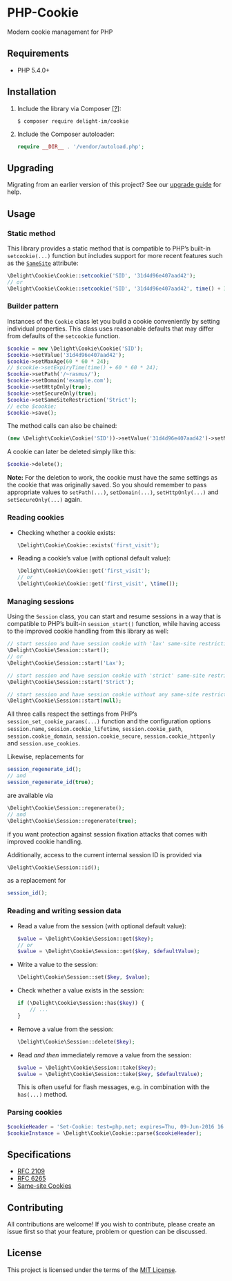 # PHP-Cookie

Modern cookie management for PHP

## Requirements

 * PHP 5.4.0+

## Installation

 1. Include the library via Composer [[?]](https://github.com/delight-im/Knowledge/blob/master/Composer%20(PHP).md):

    ```
    $ composer require delight-im/cookie
    ```

 1. Include the Composer autoloader:

    ```php
    require __DIR__ . '/vendor/autoload.php';
    ```

## Upgrading

Migrating from an earlier version of this project? See our [upgrade guide](Migration.md) for help.

## Usage

### Static method

This library provides a static method that is compatible to PHP’s built-in `setcookie(...)` function but includes support for more recent features such as the [`SameSite`](http://httpwg.org/http-extensions/draft-ietf-httpbis-cookie-same-site.html) attribute:

```php
\Delight\Cookie\Cookie::setcookie('SID', '31d4d96e407aad42');
// or
\Delight\Cookie\Cookie::setcookie('SID', '31d4d96e407aad42', time() + 3600, '/~rasmus/', 'example.com', true, true, 'Lax');
```

### Builder pattern

Instances of the `Cookie` class let you build a cookie conveniently by setting individual properties. This class uses reasonable defaults that may differ from defaults of the `setcookie` function.

```php
$cookie = new \Delight\Cookie\Cookie('SID');
$cookie->setValue('31d4d96e407aad42');
$cookie->setMaxAge(60 * 60 * 24);
// $cookie->setExpiryTime(time() + 60 * 60 * 24);
$cookie->setPath('/~rasmus/');
$cookie->setDomain('example.com');
$cookie->setHttpOnly(true);
$cookie->setSecureOnly(true);
$cookie->setSameSiteRestriction('Strict');
// echo $cookie;
$cookie->save();
```

The method calls can also be chained:

```php
(new \Delight\Cookie\Cookie('SID'))->setValue('31d4d96e407aad42')->setMaxAge(60 * 60 * 24)->setSameSiteRestriction('Strict')->save();
```

A cookie can later be deleted simply like this:

```php
$cookie->delete();
```

**Note:** For the deletion to work, the cookie must have the same settings as the cookie that was originally saved. So you should remember to pass appropriate values to `setPath(...)`, `setDomain(...)`, `setHttpOnly(...)` and `setSecureOnly(...)` again.

### Reading cookies

 * Checking whether a cookie exists:

   ```php
   \Delight\Cookie\Cookie::exists('first_visit');
   ```

 * Reading a cookie’s value (with optional default value):

   ```php
   \Delight\Cookie\Cookie::get('first_visit');
   // or
   \Delight\Cookie\Cookie::get('first_visit', \time());
   ```

### Managing sessions

Using the `Session` class, you can start and resume sessions in a way that is compatible to PHP’s built-in `session_start()` function, while having access to the improved cookie handling from this library as well:

```php
// start session and have session cookie with 'lax' same-site restriction
\Delight\Cookie\Session::start();
// or
\Delight\Cookie\Session::start('Lax');

// start session and have session cookie with 'strict' same-site restriction
\Delight\Cookie\Session::start('Strict');

// start session and have session cookie without any same-site restriction
\Delight\Cookie\Session::start(null);
```

All three calls respect the settings from PHP’s `session_set_cookie_params(...)` function and the configuration options `session.name`, `session.cookie_lifetime`, `session.cookie_path`, `session.cookie_domain`, `session.cookie_secure`, `session.cookie_httponly` and `session.use_cookies`.

Likewise, replacements for

```php
session_regenerate_id();
// and
session_regenerate_id(true);
```

are available via

```php
\Delight\Cookie\Session::regenerate();
// and
\Delight\Cookie\Session::regenerate(true);
```

if you want protection against session fixation attacks that comes with improved cookie handling.

Additionally, access to the current internal session ID is provided via

```php
\Delight\Cookie\Session::id();
```

as a replacement for

```php
session_id();
```

### Reading and writing session data

 * Read a value from the session (with optional default value):

   ```php
   $value = \Delight\Cookie\Session::get($key);
   // or
   $value = \Delight\Cookie\Session::get($key, $defaultValue);
   ```

 * Write a value to the session:

   ```php
   \Delight\Cookie\Session::set($key, $value);
   ```

 * Check whether a value exists in the session:

   ```php
   if (\Delight\Cookie\Session::has($key)) {
       // ...
   }
   ```

 * Remove a value from the session:

   ```php
   \Delight\Cookie\Session::delete($key);
   ```

 * Read *and then* immediately remove a value from the session:

   ```php
   $value = \Delight\Cookie\Session::take($key);
   $value = \Delight\Cookie\Session::take($key, $defaultValue);
   ```

   This is often useful for flash messages, e.g. in combination with the `has(...)` method.

### Parsing cookies

```php
$cookieHeader = 'Set-Cookie: test=php.net; expires=Thu, 09-Jun-2016 16:30:32 GMT; Max-Age=3600; path=/~rasmus/; secure';
$cookieInstance = \Delight\Cookie\Cookie::parse($cookieHeader);
```

## Specifications

 * [RFC 2109](https://tools.ietf.org/html/rfc2109)
 * [RFC 6265](https://tools.ietf.org/html/rfc6265)
 * [Same-site Cookies](http://httpwg.org/http-extensions/draft-ietf-httpbis-cookie-same-site.html)

## Contributing

All contributions are welcome! If you wish to contribute, please create an issue first so that your feature, problem or question can be discussed.

## License

This project is licensed under the terms of the [MIT License](https://opensource.org/licenses/MIT).
